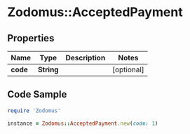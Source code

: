 # Zodomus::AcceptedPayment

## Properties

Name | Type | Description | Notes
------------ | ------------- | ------------- | -------------
**code** | **String** |  | [optional] 

## Code Sample

```ruby
require 'Zodomus'

instance = Zodomus::AcceptedPayment.new(code: 1)
```


